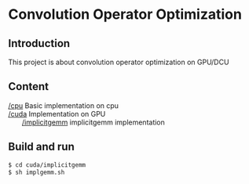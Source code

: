 # Convolution Operator Optimization
## Introduction

This project is about convolution operator optimization on GPU/DCU

## Content

[/cpu](https://github.com/Qwesh157/conv_op_optimization/tree/main/cpu) Basic implementation on cpu  
[/cuda](https://github.com/Qwesh157/conv_op_optimization/tree/main/cuda) Implementation on GPU  
&emsp;&emsp;[/implicitgemm](https://github.com/Qwesh157/conv_op_optimization/tree/main/cuda/implicitgemm) implicitgemm implementation  

## Build and run

```bash
$ cd cuda/implicitgemm
$ sh implgemm.sh
```